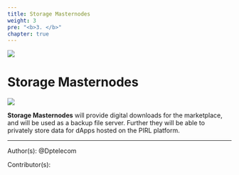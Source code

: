 ```yaml
---
title: Storage Masternodes
weight: 3
pre: "<b>3. </b>"
chapter: true
---
```

![](/images_headers/Masternodes.png)


# Storage Masternodes

![](/PirlCloud/masternodes/images/masternodes.jpg)


**Storage Masternodes** will provide digital downloads for the marketplace, and will be used as a backup file server. Further they will be able to privately store data for dApps hosted on the PIRL platform.




---
Author(s):
@Dptelecom


Contributor(s):
